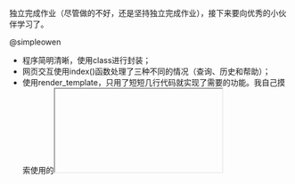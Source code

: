 独立完成作业（尽管做的不好，还是坚持独立完成作业），接下来要向优秀的小伙伴学习了。

@simpleowen

+ 程序简明清晰，使用class进行封装；
+ 网页交互使用index()函数处理了三种不同的情况（查询、历史和帮助）；
+ 使用render_template，只用了短短几行代码就实现了需要的功能。我自己摸索使用的<iframe>内联框架，简直弱爆了，复杂，不美观。
+ 实现了heroku云部署，可以远程访问了。

@shippomiru

+ 部署到DaoCloud上，实现了云端部署。
+ 看了Jinja2的解释和实现，稍微有点思路了，我要继续修改自己的程序了。

@VyGiBe

+ 使用bootstrap，render_templates，看上去好高级。我连看都看不太懂。
+ WeatherApp写的好全面，处理实时位置、错误信息等各种情况。

@Yifan127

+ 实现了手机端访问，查询获得数据也非常全面。
+ 光是代码量就远超大家。功能和形式细节都处理非常细致。

@hunshiouren

+ 教程写的简单清晰。

@